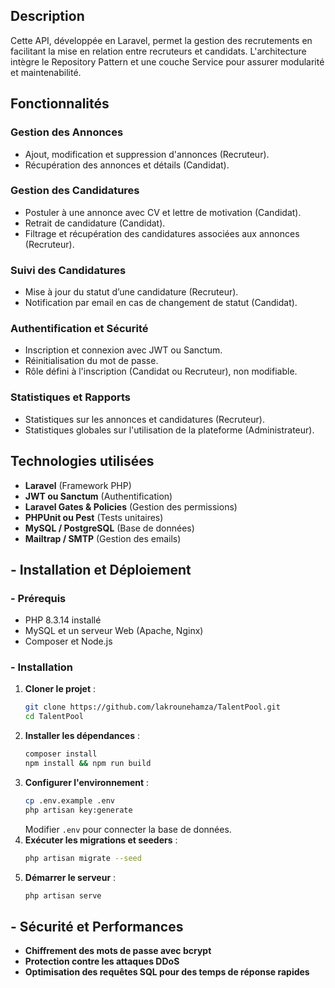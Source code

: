 
## Description
Cette API, développée en Laravel, permet la gestion des recrutements en facilitant la mise en relation entre recruteurs et candidats. L'architecture intègre le Repository Pattern et une couche Service pour assurer modularité et maintenabilité.

## Fonctionnalités

### Gestion des Annonces
- Ajout, modification et suppression d'annonces (Recruteur).
- Récupération des annonces et détails (Candidat).

### Gestion des Candidatures
- Postuler à une annonce avec CV et lettre de motivation (Candidat).
- Retrait de candidature (Candidat).
- Filtrage et récupération des candidatures associées aux annonces (Recruteur).

### Suivi des Candidatures
- Mise à jour du statut d’une candidature (Recruteur).
- Notification par email en cas de changement de statut (Candidat).

### Authentification et Sécurité
- Inscription et connexion avec JWT ou Sanctum.
- Réinitialisation du mot de passe.
- Rôle défini à l'inscription (Candidat ou Recruteur), non modifiable.

### Statistiques et Rapports
- Statistiques sur les annonces et candidatures (Recruteur).
- Statistiques globales sur l'utilisation de la plateforme (Administrateur).

## Technologies utilisées
- **Laravel** (Framework PHP)
- **JWT ou Sanctum** (Authentification)
- **Laravel Gates & Policies** (Gestion des permissions)
- **PHPUnit ou Pest** (Tests unitaires)
- **MySQL / PostgreSQL** (Base de données)
- **Mailtrap / SMTP** (Gestion des emails)
## - Installation et Déploiement
### - Prérequis
- PHP 8.3.14 installé
- MySQL et un serveur Web (Apache, Nginx)
- Composer et Node.js

### - Installation
1. **Cloner le projet** :
   ```sh
   git clone https://github.com/lakrounehamza/TalentPool.git
   cd TalentPool
   ```
2. **Installer les dépendances** :
   ```sh
   composer install
   npm install && npm run build
   ```
3. **Configurer l'environnement** :
   ```sh
   cp .env.example .env
   php artisan key:generate
   ```
   Modifier `.env` pour connecter la base de données.
4. **Exécuter les migrations et seeders** :
   ```sh
   php artisan migrate --seed
   ```
5. **Démarrer le serveur** :
   ```sh
   php artisan serve
   ```

## - Sécurité et Performances
- **Chiffrement des mots de passe avec bcrypt**
- **Protection contre les attaques DDoS**
- **Optimisation des requêtes SQL pour des temps de réponse rapides**
